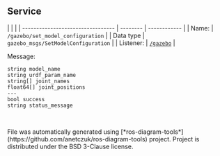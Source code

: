 <!--
File was automatically generated using 'ros-diagram-tools' project.
Project is distributed under the BSD 3-Clause license.
-->

## Service


|  |  |
| --------------------------------- | -------- | ------------ |
| Name: | `/gazebo/set_model_configuration` |
| Data type | `gazebo_msgs/SetModelConfiguration` |
| Listener: | [`/gazebo`](n__gazebo.html) |

Message:
```
string model_name
string urdf_param_name
string[] joint_names
float64[] joint_positions
---
bool success
string status_message


```



</br>
File was automatically generated using [*ros-diagram-tools*](https://github.com/anetczuk/ros-diagram-tools) project.
Project is distributed under the BSD 3-Clause license.
